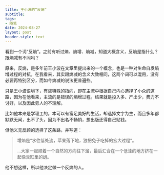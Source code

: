 ```yaml
---
title: 王小波的“反熵”
subtitle: 
tags: 
- 随笔
date: 2024-08-27
layout: post
header-style: text
---
```


看到一个词“反熵”。之前有听过熵、熵增、熵减，知道大概含义，反熵是指什么？跟熵减有不同吗？

原来，反熵，是多年前王小波在文章里提出来的一个概念，也是一种对生命自发熵增过程的对抗，在我看来，其实跟熵减的含义大致相同，这两个词可以混用，没有必要再特别区分，而如今熵减的说法更普遍些。

只是王小波语境下，有些特殊的指向，即在主流中根据自己内心选择了小众的道路，因为在他看来，主流的是错误的熵增过程。结果就是投入多、产出少，费力不讨好，以及因此旁人的不理解。

比如他本来是学理工的，本可以有富足美好的生活，却选择文字为生，而且多年都默默无闻，出不了头，因为不出名不畅销，想出版还得自己贴钱。

但他义无反顾的选择了这条路，并写道：

> 增熵是“水往低处流，苹果落下地，狼把兔子吃掉的宏大过程”。  
> 
> ...大家一起顺着一个自然的方向往下溜，最后汇合在一个低洼的地方挤在一起像粪缸里的蛆。

他不想这样，所以他决定做一个反熵的人。
